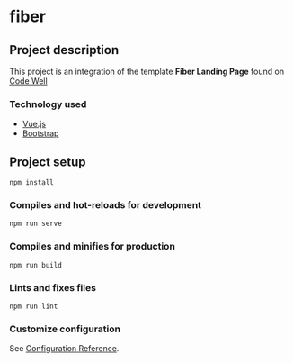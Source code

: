 # fiber

## Project description
This project is an integration of the template **Fiber Landing Page** found on [Code Well](https://www.codewell.cc/challenges/fiber-landing-page--608a7e639691700015db16d1)

### Technology used
* [Vue.js](https://vuejs.org/)
* [Bootstrap](https://getbootstrap.com/)

## Project setup
```
npm install
```

### Compiles and hot-reloads for development
```
npm run serve
```

### Compiles and minifies for production
```
npm run build
```

### Lints and fixes files
```
npm run lint
```

### Customize configuration
See [Configuration Reference](https://cli.vuejs.org/config/).
